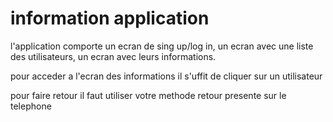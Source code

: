 # information application

l'application comporte un ecran de sing up/log in, un ecran avec une liste des utilisateurs, un ecran avec leurs informations.

pour acceder a l'ecran des informations il s'uffit de cliquer sur un utilisateur

pour faire retour il faut utiliser votre methode retour presente sur le telephone
